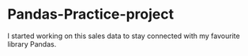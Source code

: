 # Pandas-Practice-project
I started working on this sales data to stay connected with my favourite library Pandas.

